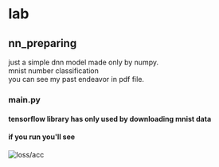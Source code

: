 # lab

## nn_preparing
just a simple dnn model made only by numpy.<br>
mnist number classification<br>
you can see my past endeavor in pdf file.

### main.py
#### tensorflow library has only used by downloading mnist data
#### if you run you'll see 
![loss/acc](gif1.gif)
